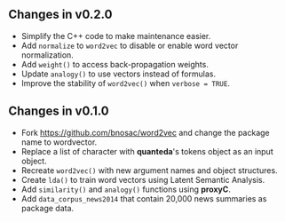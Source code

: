## Changes in v0.2.0

- Simplify the C++ code to make maintenance easier.
- Add `normalize` to `word2vec` to disable or enable word vector normalization.
- Add `weight()` to access back-propagation weights.
- Update `analogy()` to use vectors instead of formulas.
- Improve the stability of `word2vec()` when `verbose = TRUE`.

## Changes in v0.1.0

- Fork https://github.com/bnosac/word2vec and change the package name to wordvector.
- Replace a list of character with **quanteda**'s tokens object as an input object.
- Recreate `word2vec()` with new argument names and object structures.
- Create `lda()` to train word vectors using Latent Semantic Analysis.
- Add `similarity()` and `analogy()` functions using **proxyC**.
- Add `data_corpus_news2014` that contain 20,000 news summaries as package data.